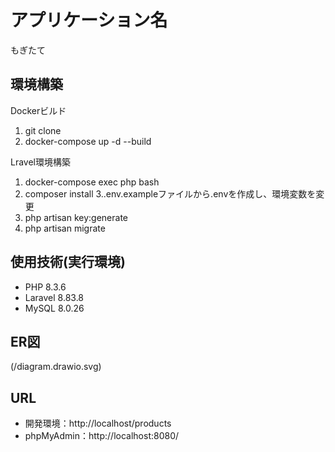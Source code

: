 # アプリケーション名
もぎたて

## 環境構築
Dockerビルド
1. git clone
2. docker-compose up -d --build

Lravel環境構築
1. docker-compose exec php bash
2. composer install
3..env.exampleファイルから.envを作成し、環境変数を変更
4. php artisan key:generate
5. php artisan migrate

## 使用技術(実行環境)
- PHP 8.3.6
- Laravel 8.83.8
- MySQL 8.0.26

## ER図
(/diagram.drawio.svg)

## URL
- 開発環境：http://localhost/products
- phpMyAdmin：http://localhost:8080/
